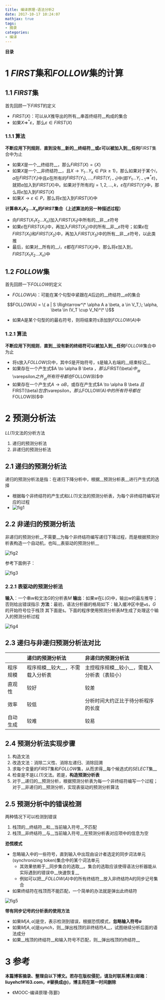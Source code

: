 ```yaml
---
title: 编译原理-语法分析2
date: 2017-10-17 10:24:07
mathjax: true
tags: 
- 摘录
categories: 
- 编译
---
```


__目录__

<!-- toc -->
<!--more-->

# 1 $FIRST$集和$FOLLOW$集的计算

## 1.1 $FIRST$集

首先回顾一下$FIRST$的定义

* $FIRST(X)$：可以从$X$推导出的所有__串首终结符__构成的集合
* 如果$X \Rightarrow^* \varepsilon$，那么$\varepsilon \in FIRST(X)$

### 1.1.1 算法

__不断应用下列规则__，__直到没有__新的__终结符__或$\varepsilon$可以被加入到__任何__$FIRST$集合中为止

* 如果$X$是一个__终结符__，那么$FIRST(X) = \{ X \}$
* 如果$X$是一个__非终结符__，且$X \to Y_1 ... Y_k \in P (k \ge 1)$，那么如果对于某个$i$，$a$在$FIRST(Y_i)$中且$\varepsilon$在所有的$FIRST(Y_1), ..., FIRST(Y_{i-1})$中(即$Y_1 ... Y_{i-1} \Rightarrow^* \varepsilon$)，就把$a$加入到$FIRST(X)$中。如果对于所有的$j = 1, 2, ..., k，\varepsilon$在$FIRST(Y_j)$中，那么将$\varepsilon$加入到$FIRST(X)$
* 如果$X \to \varepsilon \in P$，那么将$\varepsilon$加入到$FIRST(X)$中

__计算串$X_1 X_2 ... X_n$的$FIRST$集合（上述算法的另一种描述过程）__

* 向$FIRST(X_1 X_2 ... X_n)$加入$FIRST(X_1)$中所有的__非__$\varepsilon$符号
* 如果$\varepsilon$在$FIRST(X_1)$中，再加入$FIRST(X_2)$中的所有__非__$\varepsilon$符号；如果$\varepsilon$在$FIRST(X_1)$和$FIRST(X_2)$中，再加入$FIRST(X_3)$中的所有__非__$\varepsilon$符号，以此类推
* 最后，如果对__所有的__$i$，$\varepsilon$都在$FIRST(X_i)$中，那么将$\varepsilon$加入到，$FIRST(X_1 X_2 ... X_n)$中

## 1.2 $FOLLOW$集

首先回顾一下$FOLLOW$的定义

* $FOLLOW(A)$：可能在某个句型中紧跟在$A$后边的__终结符__$a$的集合

$$FOLLOW(A) = \{ a | S \Rightarrow^\* \alpha A a \beta, a \in V_T,\; \alpha, \beta \in (V_T \cup V_N)^\* \}$$

* 如果A是某个句型的的最右符号，则将结束符`$`添加到$FOLLOW(A)$中

### 1.2.1 算法

__不断应用下列规则__，__直到__没有新的终结符可以被加入到__任何__$FOLLOW$集合中为止

* 将`$`放入$FOLLOW(S)$中，其中$S$是开始符号，`$`是输入右端的__结束标记__
* 如果存在一个产生式$A \to \alpha B \beta $，那么$FIRST(\beta)$中__除$\varepsilon$之外__的所有符号都在$FOLLOW(B)$中
* 如果存在一个产生式$A \to \alpha B$，或存在产生式$A \to \alpha B \beta $且$FIRST(\beta)$包含$\varepsilon$，那么$FOLLOW(A)$中的所有符号都在$FOLLOW(B)$中

# 2 预测分析法

$LL(1)$文法的分析方法

1. 递归的预测分析法
1. 非递归的预测分析法

## 2.1 递归的预测分析法

递归的预测分析法是指：在递归下降分析中，根据__预测分析表__进行产生式的选择

* 根据每个非终结符的产生式和$LL(1)$文法的预测分析表，为每个非终结符编写对应的过程
* ![fig1](/images/编译原理-语法分析2/fig1.jpg)

## 2.2 非递归的预测分析法

非递归的预测分析__不需要__为每个非终结符编写递归下降过程，而是根据预测分析表构造一个自动机，也叫__表驱动的预测分析__

![fig2](/images/编译原理-语法分析2/fig2.jpg)

参考下面例子：

![fig3](/images/编译原理-语法分析2/fig3.jpg)

### 2.2.1 表驱动的预测分析法

__输入__：一个串$w$和文法$G$的分析表$M$
__输出__：如果$w$在$L(G)$中，输出$w$的最左推导；否则给出错误指示
__方法__：最初，语法分析器的格局如下：输入缓冲区中是`w$`，$G$的开始符号位于栈顶
其下面是`$`。下面的程序使用预测分析表$M$生成了处理这个输入的预测分析过程

![fig4](/images/编译原理-语法分析2/fig4.jpg)

## 2.3 递归与非递归预测分析法对比

|  | 递归的预测分析法 | 非递归的预测分析法 |
|:--|:--|:--|
| 程序规模 | 程序规模__较大__，不需载入分析表 | 主控程序规模__较小__，需载入分析表（表较小） |
| 直观性 | 较好 | 较差 |
| 效率 | 较低 | 分析时间大约正比于待分析程序的长度 |
| 自动生成 | 较难 | 较易 |

## 2.4 预测分析法实现步骤

1. 构造文法
1. 改造文法：消除二义性、消除左递归、消除回溯
1. 求每个变量的$FIRST$集和$FOLLOW$集，从而求得__每个候选式的$SELECT$集__
1. 检查是不是$LL(1)$文法。若是，__构造预测分析表__
1. 对于__递归的__预测分析，根据预测分析表为每一个非终结符编写一个过程；对于__非递归的__预测分析，实现表驱动的预测分析算法

## 2.5 预测分析中的错误检测

两种情况下可以检测到错误

1. 栈顶的__终结符__和__当前输入符号__不匹配
1. 栈顶__非终结符__与__当前输入符号__在预测分析表对应项中的信息为空

__恐慌模式__

* 忽略输入中的一些符号，直到输入中出现由设计者选定的同步词法单元(synchronizing token)集合中的某个词法单元
    * 其效果依赖于__同步集合的选取__。集合的选取应该使得语法分析器能从实际遇到的错误中__快速恢复__
    * 例如可以把__$FOLLOW(A)$中的所有终结符__放入非终结符A的同步记号集合
* 如果终结符在栈顶而不能匹配，一个简单的办法就是弹出此终结符

![fig5](/images/编译原理-语法分析2/fig5.jpg)

__带有同步记号的分析表的使用方法__

* 如果$M[A,a]$是空，表示检测到错误，根据恐慌模式，__忽略输入符号$a$__
* 如果$M[A,a]$是$synch$，则__弹出栈顶的非终结符$A$__，试图继续分析后面的语法成分
* 如果__栈顶的终结符__和输入符号不匹配，则__弹出栈顶的终结符__

# 3 参考

__本篇博客摘录、整理自以下博文。若存在版权侵犯，请及时联系博主(邮箱：liuyehcf#163.com，#替换成@)，博主将在第一时间删除__

* 《MOOC-编译原理-陈鄞》

